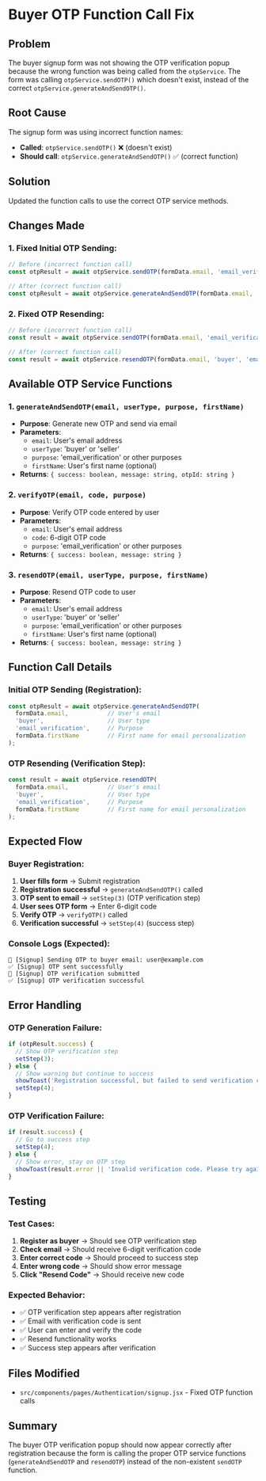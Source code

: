 # Buyer OTP Function Call Fix

## Problem
The buyer signup form was not showing the OTP verification popup because the wrong function was being called from the `otpService`. The form was calling `otpService.sendOTP()` which doesn't exist, instead of the correct `otpService.generateAndSendOTP()`.

## Root Cause
The signup form was using incorrect function names:
- **Called**: `otpService.sendOTP()` ❌ (doesn't exist)
- **Should call**: `otpService.generateAndSendOTP()` ✅ (correct function)

## Solution
Updated the function calls to use the correct OTP service methods.

## Changes Made

### **1. Fixed Initial OTP Sending:**
```jsx
// Before (incorrect function call)
const otpResult = await otpService.sendOTP(formData.email, 'email_verification');

// After (correct function call)
const otpResult = await otpService.generateAndSendOTP(formData.email, 'buyer', 'email_verification', formData.firstName);
```

### **2. Fixed OTP Resending:**
```jsx
// Before (incorrect function call)
const result = await otpService.sendOTP(formData.email, 'email_verification');

// After (correct function call)
const result = await otpService.resendOTP(formData.email, 'buyer', 'email_verification', formData.firstName);
```

## Available OTP Service Functions

### **1. `generateAndSendOTP(email, userType, purpose, firstName)`**
- **Purpose**: Generate new OTP and send via email
- **Parameters**:
  - `email`: User's email address
  - `userType`: 'buyer' or 'seller'
  - `purpose`: 'email_verification' or other purposes
  - `firstName`: User's first name (optional)
- **Returns**: `{ success: boolean, message: string, otpId: string }`

### **2. `verifyOTP(email, code, purpose)`**
- **Purpose**: Verify OTP code entered by user
- **Parameters**:
  - `email`: User's email address
  - `code`: 6-digit OTP code
  - `purpose`: 'email_verification' or other purposes
- **Returns**: `{ success: boolean, message: string }`

### **3. `resendOTP(email, userType, purpose, firstName)`**
- **Purpose**: Resend OTP code to user
- **Parameters**:
  - `email`: User's email address
  - `userType`: 'buyer' or 'seller'
  - `purpose`: 'email_verification' or other purposes
  - `firstName`: User's first name (optional)
- **Returns**: `{ success: boolean, message: string }`

## Function Call Details

### **Initial OTP Sending (Registration):**
```jsx
const otpResult = await otpService.generateAndSendOTP(
  formData.email,           // User's email
  'buyer',                  // User type
  'email_verification',     // Purpose
  formData.firstName        // First name for email personalization
);
```

### **OTP Resending (Verification Step):**
```jsx
const result = await otpService.resendOTP(
  formData.email,           // User's email
  'buyer',                  // User type
  'email_verification',     // Purpose
  formData.firstName        // First name for email personalization
);
```

## Expected Flow

### **Buyer Registration:**
1. **User fills form** → Submit registration
2. **Registration successful** → `generateAndSendOTP()` called
3. **OTP sent to email** → `setStep(3)` (OTP verification step)
4. **User sees OTP form** → Enter 6-digit code
5. **Verify OTP** → `verifyOTP()` called
6. **Verification successful** → `setStep(4)` (success step)

### **Console Logs (Expected):**
```
📧 [Signup] Sending OTP to buyer email: user@example.com
✅ [Signup] OTP sent successfully
🔐 [Signup] OTP verification submitted
✅ [Signup] OTP verification successful
```

## Error Handling

### **OTP Generation Failure:**
```jsx
if (otpResult.success) {
  // Show OTP verification step
  setStep(3);
} else {
  // Show warning but continue to success
  showToast('Registration successful, but failed to send verification code. Please contact support.', 'warning');
  setStep(4);
}
```

### **OTP Verification Failure:**
```jsx
if (result.success) {
  // Go to success step
  setStep(4);
} else {
  // Show error, stay on OTP step
  showToast(result.error || 'Invalid verification code. Please try again.', 'error');
}
```

## Testing

### **Test Cases:**
1. **Register as buyer** → Should see OTP verification step
2. **Check email** → Should receive 6-digit verification code
3. **Enter correct code** → Should proceed to success step
4. **Enter wrong code** → Should show error message
5. **Click "Resend Code"** → Should receive new code

### **Expected Behavior:**
- ✅ OTP verification step appears after registration
- ✅ Email with verification code is sent
- ✅ User can enter and verify the code
- ✅ Resend functionality works
- ✅ Success step appears after verification

## Files Modified
- `src/components/pages/Authentication/signup.jsx` - Fixed OTP function calls

## Summary
The buyer OTP verification popup should now appear correctly after registration because the form is calling the proper OTP service functions (`generateAndSendOTP` and `resendOTP`) instead of the non-existent `sendOTP` function.


